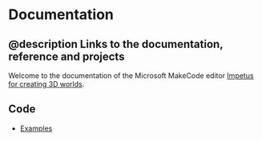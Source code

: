 # Documentation

## @description Links to the documentation, reference and projects

Welcome to the documentation of the Microsoft MakeCode editor [Impetus for creating 3D worlds](https://muddytummy.github.io/pxt-impetus/).

## Code

* [Examples](/examples)
